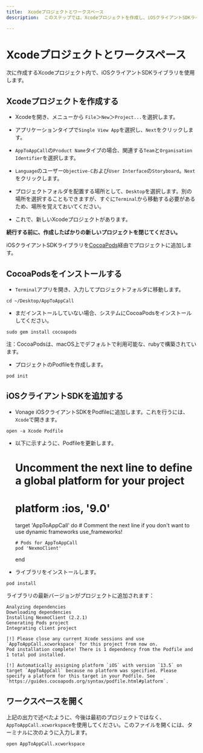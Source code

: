 ```yaml
---
title:  Xcodeプロジェクトとワークスペース
description:  このステップでは、Xcodeプロジェクトを作成し、iOSクライアントSDKライブラリを追加します。

---
```


Xcodeプロジェクトとワークスペース
===================

次に作成するXcodeプロジェクト内で、iOSクライアントSDKライブラリを使用します。

Xcodeプロジェクトを作成する
----------------

* Xcodeを開き、メニューから `File`＞`New`＞`Project...`を選択します。

* アプリケーションタイプで`Single View App`を選択し、`Next`をクリックします。

* `AppToAppCall`の`Product Name`タイプの場合、関連する`Team`と`Organisation Identifier`を選択します。

* `Language`のユーザー`Objective-C`および`User Interface`の`Storyboard`。`Next`をクリックします。

* プロジェクトフォルダを配置する場所として、`Desktop`を選択します。別の場所を選択することもできますが、すぐに`Terminal`から移動する必要があるため、場所を覚えておいてください。

* これで、新しいXcodeプロジェクトがあります。

**続行する前に、作成したばかりの新しいプロジェクトを閉じてください。** 

iOSクライアントSDKライブラリを[CocoaPods](https://cocoapods.org/)経由でプロジェクトに追加します。

CocoaPodsをインストールする
------------------

* `Terminal`アプリを開き、入力してプロジェクトフォルダに移動します。

```shell
cd ~/Desktop/AppToAppCall
```

* まだインストールしていない場合、システムにCocoaPodsをインストールしてください。

```shell
sudo gem install cocoapods
```

注：CocoaPodsは、macOS上でデフォルトで利用可能な、rubyで構築されています。

* プロジェクトのPodfileを作成します。

```shell
pod init
```

iOSクライアントSDKを追加する
-----------------

* Vonage iOSクライアントSDKをPodfileに追加します。これを行うには、`Xcode`で開きます。

```shell
open -a Xcode Podfile
```

* 以下に示すように、Podfileを更新します。

    # Uncomment the next line to define a global platform for your project
    # platform :ios, '9.0'
    
    target 'AppToAppCall' do
      # Comment the next line if you don't want to use dynamic frameworks
      use_frameworks!
    
      # Pods for AppToAppCall
      pod 'NexmoClient'
      
    end

* ライブラリをインストールします。

```shell
pod install
```

ライブラリの最新バージョンがプロジェクトに追加されます：

    Analyzing dependencies
    Downloading dependencies
    Installing NexmoClient (2.2.1)
    Generating Pods project
    Integrating client project
    
    [!] Please close any current Xcode sessions and use `AppToAppCall.xcworkspace` for this project from now on.
    Pod installation complete! There is 1 dependency from the Podfile and 1 total pod installed.
    
    [!] Automatically assigning platform `iOS` with version `13.5` on target `AppToAppCall` because no platform was specified. Please specify a platform for this target in your Podfile. See `https://guides.cocoapods.org/syntax/podfile.html#platform`.

ワークスペースを開く
----------

上記の出力で述べたように、今後は最初のプロジェクトではなく、`AppToAppCall.xcworkspace`を使用してください。このファイルを開くには、ターミナルに次のように入力します。

```shell
open AppToAppCall.xcworkspace
```


